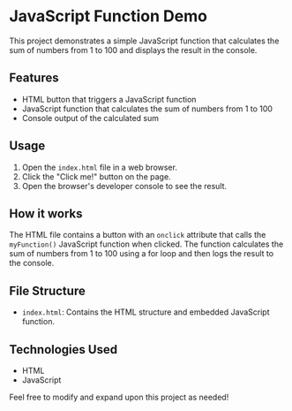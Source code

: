 # JavaScript Function Demo

This project demonstrates a simple JavaScript function that calculates the sum of numbers from 1 to 100 and displays the result in the console.

## Features

- HTML button that triggers a JavaScript function
- JavaScript function that calculates the sum of numbers from 1 to 100
- Console output of the calculated sum

## Usage

1. Open the `index.html` file in a web browser.
2. Click the "Click me!" button on the page.
3. Open the browser's developer console to see the result.

## How it works

The HTML file contains a button with an `onclick` attribute that calls the `myFunction()` JavaScript function when clicked. The function calculates the sum of numbers from 1 to 100 using a for loop and then logs the result to the console.

## File Structure

- `index.html`: Contains the HTML structure and embedded JavaScript function.

## Technologies Used

- HTML
- JavaScript

Feel free to modify and expand upon this project as needed!
